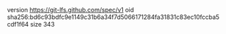 version https://git-lfs.github.com/spec/v1
oid sha256:bd6c93bdfc9e1149c31b6a34f7d5066171284fa31831c83ec10fccba5cdf1f64
size 343

